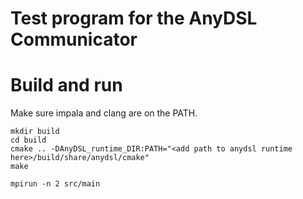 # Test program for the AnyDSL Communicator

# Build and run

Make sure impala and clang are on the PATH.

    mkdir build
    cd build
    cmake .. -DAnyDSL_runtime_DIR:PATH="<add path to anydsl runtime here>/build/share/anydsl/cmake"
    make

    mpirun -n 2 src/main
